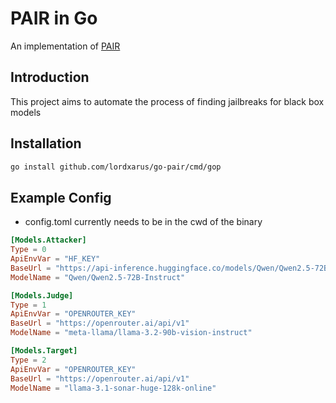 # PAIR in Go
An implementation of [PAIR](https://jailbreaking-llms.github.io/)

## Introduction 
This project aims to automate the process of finding jailbreaks for black box models

## Installation 

```sh 
go install github.com/lordxarus/go-pair/cmd/gop
```

## Example Config
- config.toml currently needs to be in the cwd of the binary 
```toml 
[Models.Attacker]
Type = 0
ApiEnvVar = "HF_KEY"
BaseUrl = "https://api-inference.huggingface.co/models/Qwen/Qwen2.5-72B-Instruct/v1"
ModelName = "Qwen/Qwen2.5-72B-Instruct"

[Models.Judge]
Type = 1
ApiEnvVar = "OPENROUTER_KEY"
BaseUrl = "https://openrouter.ai/api/v1"
ModelName = "meta-llama/llama-3.2-90b-vision-instruct"

[Models.Target]
Type = 2
ApiEnvVar = "OPENROUTER_KEY"
BaseUrl = "https://openrouter.ai/api/v1"
ModelName = "llama-3.1-sonar-huge-128k-online"
```
